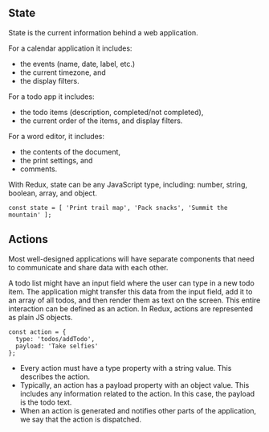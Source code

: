 ## State

State is the current information behind a web application.

For a calendar application it includes:
- the events (name, date, label, etc.)
- the current timezone, and 
- the display filters. 

For a todo app it includes:
- the todo items (description, completed/not completed), 
- the current order of the items, and display filters. 

For a word editor, it includes:
- the contents of the document, 
- the print settings, and 
- comments.

With Redux, state can be any JavaScript type, including: number, string, boolean, array, and object.

```
const state = [ 'Print trail map', 'Pack snacks', 'Summit the mountain' ];
```

## Actions

Most well-designed applications will have separate components that need to communicate and share data with each other.

A todo list might have an input field where the user can type in a new todo item. The application might transfer this data from the input field, add it to an array of all todos, and then render them as text on the screen. This entire interaction can be defined as an action.
In Redux, actions are represented as plain JS objects.

```
const action = {
  type: 'todos/addTodo',
  payload: 'Take selfies'
};
```

- Every action must have a type property with a string value. This describes the action.
- Typically, an action has a payload property with an object value. This includes any information related to the action. In this case, the payload is the todo text.
- When an action is generated and notifies other parts of the application, we say that the action is dispatched.



